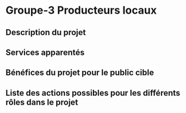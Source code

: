 # Groupe-3 Producteurs locaux

## Description du projet

## Services apparentés

##  Bénéfices du projet pour le public cible

## Liste des actions possibles pour les différents rôles dans le projet 

